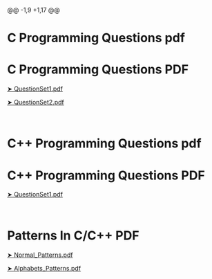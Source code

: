 @@ -1,9 +1,17 @@
# C Programming Questions pdf
# C Programming Questions PDF
[➤ QuestionSet1.pdf](https://github.com/Raunaksplanet/Problem-Questions-In-C-CPP/files/12329930/QuestionSet1.pdf)

[➤ QuestionSet2.pdf](https://github.com/Raunaksplanet/Problem-Questions-In-C-CPP/files/12329931/QuestionSet2.pdf)

<br>

# C++ Programming Questions pdf
# C++ Programming Questions PDF
[➤ QuestionSet1.pdf](https://github.com/Raunaksplanet/Problem-Questions-In-C-CPP/files/12329933/QuestionSet1.pdf)

<br>

# Patterns In C/C++ PDF
[➤ Normal_Patterns.pdf](https://github.com/Raunaksplanet/Patterns-In-C-CPP/files/12329907/Normal_Patterns.pdf)

[➤ Alphabets_Patterns.pdf](https://github.com/Raunaksplanet/Patterns-In-C-CPP/files/12329906/Alphabets_Patterns.pdf)
